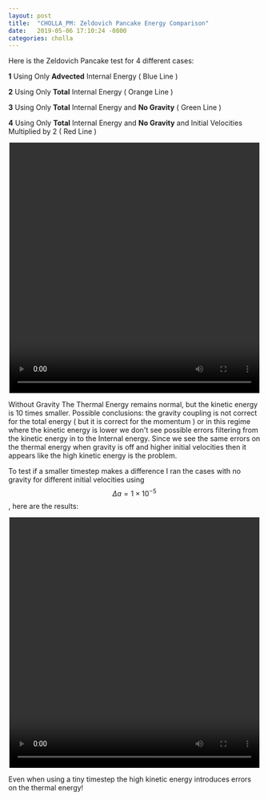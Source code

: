 ```yaml
---
layout: post
title:  "CHOLLA_PM: Zeldovich Pancake Energy Comparison"
date:   2019-05-06 17:10:24 -0800
categories: cholla
---
```



Here is the Zeldovich Pancake test for 4 different cases:

**1** Using Only **Advected** Internal Energy ( Blue Line )

**2** Using Only **Total** Internal Energy ( Orange Line )

**3** Using Only **Total** Internal Energy and **No Gravity** ( Green Line )

**4** Using Only **Total** Internal Energy and **No Gravity** and Initial Velocities Multiplied by 2 ( Red Line )

<div style="text-align: center">
<video src="{{ site.url }}assets/videos/zeldovich_energy_1.mp4" width="500" height="500" controls preload> </video>
</div>

Without Gravity The Thermal Energy remains normal, but the kinetic energy is 10 times smaller. Possible conclusions: the gravity coupling is not correct for the total energy ( but it is correct for the momentum ) or in this regime where the kinetic energy is lower we don't see possible errors filtering from the kinetic energy in to the Internal energy. Since we see the same errors on the thermal energy when gravity is off and higher initial velocities then it appears like the high kinetic energy is the problem. 

To test if a smaller timestep makes a difference I ran the cases with no gravity for different initial velocities using $$\Delta a=1 \times 10^{-5}$$, here are the results:

<div style="text-align: center">
<video src="{{ site.url }}assets/videos/zeldovich_energy_da00001_HLL.mp4" width="500" height="500" controls preload> </video>
</div>

Even when using a tiny timestep the high kinetic energy introduces errors on the thermal energy!
